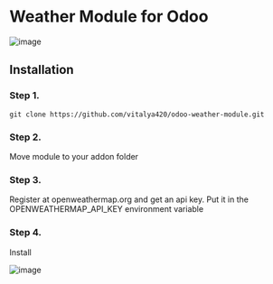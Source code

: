 # Weather Module for Odoo


![image](https://user-images.githubusercontent.com/67874485/120929883-82dff500-c6f3-11eb-9a9f-73281cafb54b.png)


## Installation
### Step 1.
```
git clone https://github.com/vitalya420/odoo-weather-module.git
```

### Step 2.
Move module to your addon folder 

### Step 3.
Register at openweathermap.org and get an api key. Put it in the OPENWEATHERMAP_API_KEY environment variable

### Step 4.
Install

![image](https://user-images.githubusercontent.com/67874485/120929945-cfc3cb80-c6f3-11eb-9da7-4eb173dd1396.png)

